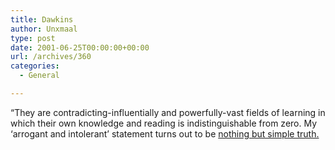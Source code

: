 ```yaml
---
title: Dawkins
author: Unxmaal
type: post
date: 2001-06-25T00:00:00+00:00
url: /archives/360
categories:
  - General

---
```

&#8220;They are contradicting-influentially and powerfully-vast fields of learning in which their own knowledge and reading is indistinguishable from zero. My &#8216;arrogant and intolerant&#8217; statement turns out to be <A HREF="http://www.secularhumanism.org/library/fi/dawkins_21_3.html">nothing but simple truth.</A>